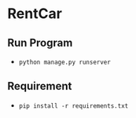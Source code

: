 # RentCar

## Run Program
- `python manage.py runserver`

## Requirement
- `pip install -r requirements.txt`